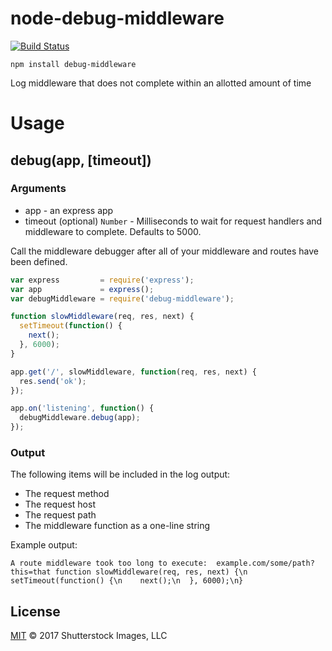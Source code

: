 # node-debug-middleware

[![Build Status](https://travis-ci.org/shutterstock/node-debug-middleware.png?branch=master)](https://travis-ci.org/shutterstock/node-debug-middleware)

```shell
npm install debug-middleware
```

Log middleware that does not complete within an allotted amount of time

# Usage

## debug(app, [timeout])

### Arguments

* app - an express app
* timeout (optional) `Number` - Milliseconds to wait for request handlers and middleware to complete.  Defaults to 5000.

Call the middleware debugger after all of your middleware and routes have been defined.

```javascript
var express         = require('express');
var app             = express();
var debugMiddleware = require('debug-middleware');

function slowMiddleware(req, res, next) {
  setTimeout(function() {
    next();
  }, 6000);
}

app.get('/', slowMiddleware, function(req, res, next) {
  res.send('ok');
});

app.on('listening', function() {
  debugMiddleware.debug(app);
});

```

### Output

The following items will be included in the log output:

* The request method
* The request host
* The request path
* The middleware function as a one-line string

Example output:

```
A route middleware took too long to execute:  example.com/some/path?this=that function slowMiddleware(req, res, next) {\n  setTimeout(function() {\n    next();\n  }, 6000);\n}
```

## License

[MIT](LICENSE) © 2017 Shutterstock Images, LLC
